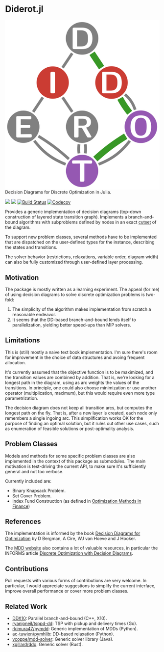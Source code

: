 # Diderot.jl

<img align="right" src="docs/src/assets/logo.svg">

Decision Diagrams for Discrete Optimization in Julia.

[![](https://img.shields.io/badge/docs-stable-blue.svg)](https://rschwarz.github.io/Diderot.jl/stable)
[![](https://img.shields.io/badge/docs-dev-blue.svg)](https://rschwarz.github.io/Diderot.jl/dev)
[![Build Status](https://github.com/rschwarz/Diderot.jl/workflows/CI/badge.svg?branch=master)](https://github.com/rschwarz/Diderot.jl/actions?query=workflow%3ACI)
[![Codecov](https://codecov.io/gh/rschwarz/Diderot.jl/branch/master/graph/badge.svg)](https://codecov.io/gh/rschwarz/Diderot.jl)

Provides a generic implementation of decision diagrams (top-down construction
of layered state transition graph). Implements a branch-and-bound algorithms
with subproblems defined by nodes in an exact
[cutset](https://en.wikipedia.org/wiki/Vertex_separator) of the diagram.

To support new problem classes, several methods have to be implemented that
are dispatched on the user-defined types for the instance, describing the states
and transitions.

The solver behavior (restrictions, relaxations, variable order, diagram width)
can also be fully customized through user-defined layer processing.

## Motivation

The package is mostly written as a learning experiment.
The appeal (for me) of using decision diagrams to solve discrete optimization
problems is two-fold:

1. The simplicity of the algorithm makes implementation from scratch a
   reasonable endeavor.
2. It seems that the DD-based branch-and-bound lends itself to parallelization,
   yielding better speed-ups than MIP solvers.

## Limitations

This is (still) mostly a naive text book implementation. I'm sure there's room
for improvement in the choice of data structures and avoing frequent allocation.

It's currently assumed that the objective function is to be maximized, and the
transition values are combined by addition. That is, we're looking for a longest
path in the diagram, using as arc weights the values of the transitions. In
principle, one could also choose minimization or use another operator
(multiplication, maximum), but this would require even more type
parametrization.

The decision diagram does not keep all transition arcs, but computes the longest
path on the fly. That is, after a new layer is created, each node only remembers
a single ingoing arc. This simplification works OK for the purpose of finding an
optimal solution, but it rules out other use cases, such as enumeration of
feasible solutions or post-optimality analysis.

## Problem Classes

Models and methods for some specific problem classes are also implemented in the
context of this package as submodules. The main motivation is test-driving the
current API, to make sure it's sufficiently general and not too verbose.

Currently included are:
- Binary Knapsack Problem.
- Set Cover Problem.
- Index Fund Construction (as defined in [Optimization Methods in Finance](https://doi.org/10.1017/9781107297340))

## References

The implementation is informed by the book
[Decision Diagrams for Optimization](https://www.springer.com/us/book/9783319428475)
by D Bergman, A Cire, WJ van Hoeve and J Hooker.

The [MDD website](http://www.andrew.cmu.edu/user/vanhoeve/mdd/) also contains a
lot of valuable resources, in particular the INFORMS article
[Discrete Optimization with Decision Diagrams](http://www.andrew.cmu.edu/user/vanhoeve/papers/discrete_opt_with_DDs.pdf).

## Contributions

Pull requests with various forms of contributions are very welcome. In
particular, I would appreciate suggestions to simplify the current interface,
improve overall performance or cover more problem classes.

## Related Work

- [DDX10](http://www.andrew.cmu.edu/user/vanhoeve/mdd/code/DDX10.zip): Parallel branch-and-bound (C++, X10).
- [ryanjoneil/tsppd-dd](https://github.com/ryanjoneil/tsppd-dd): TSP with pickup and delivery times (Go).
- [rkimura47/pymdd](https://github.com/rkimura47/pymdd): Generic implementation of MDDs (Python).
- [ac-tuwien/pymhlib](https://github.com/ac-tuwien/pymhlib/blob/master/pymhlib/decision_diag.py): DD-based relaxation (Python).
- [vcoppe/mdd-solver](https://github.com/vcoppe/mdd-solver): Generic solver library (Java).
- [xgillard/ddo](https://github.com/xgillard/ddo): Generic solver (Rust).
